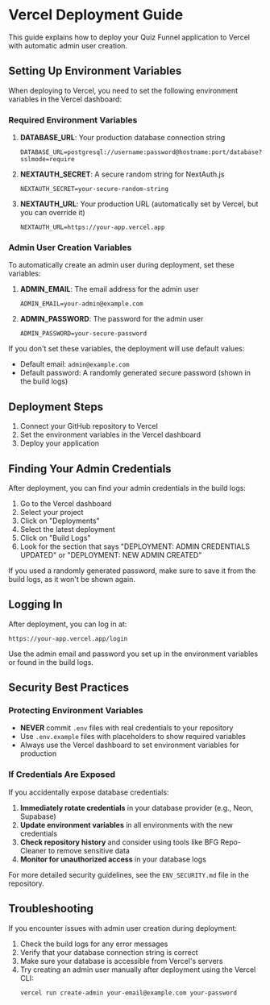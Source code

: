# Vercel Deployment Guide

This guide explains how to deploy your Quiz Funnel application to Vercel with automatic admin user creation.

## Setting Up Environment Variables

When deploying to Vercel, you need to set the following environment variables in the Vercel dashboard:

### Required Environment Variables

1. **DATABASE_URL**: Your production database connection string

   ```
   DATABASE_URL=postgresql://username:password@hostname:port/database?sslmode=require
   ```

2. **NEXTAUTH_SECRET**: A secure random string for NextAuth.js

   ```
   NEXTAUTH_SECRET=your-secure-random-string
   ```

3. **NEXTAUTH_URL**: Your production URL (automatically set by Vercel, but you can override it)
   ```
   NEXTAUTH_URL=https://your-app.vercel.app
   ```

### Admin User Creation Variables

To automatically create an admin user during deployment, set these variables:

1. **ADMIN_EMAIL**: The email address for the admin user

   ```
   ADMIN_EMAIL=your-admin@example.com
   ```

2. **ADMIN_PASSWORD**: The password for the admin user
   ```
   ADMIN_PASSWORD=your-secure-password
   ```

If you don't set these variables, the deployment will use default values:

- Default email: `admin@example.com`
- Default password: A randomly generated secure password (shown in the build logs)

## Deployment Steps

1. Connect your GitHub repository to Vercel
2. Set the environment variables in the Vercel dashboard
3. Deploy your application

## Finding Your Admin Credentials

After deployment, you can find your admin credentials in the build logs:

1. Go to the Vercel dashboard
2. Select your project
3. Click on "Deployments"
4. Select the latest deployment
5. Click on "Build Logs"
6. Look for the section that says "DEPLOYMENT: ADMIN CREDENTIALS UPDATED" or "DEPLOYMENT: NEW ADMIN CREATED"

If you used a randomly generated password, make sure to save it from the build logs, as it won't be shown again.

## Logging In

After deployment, you can log in at:

```
https://your-app.vercel.app/login
```

Use the admin email and password you set up in the environment variables or found in the build logs.

## Security Best Practices

### Protecting Environment Variables

- **NEVER** commit `.env` files with real credentials to your repository
- Use `.env.example` files with placeholders to show required variables
- Always use the Vercel dashboard to set environment variables for production

### If Credentials Are Exposed

If you accidentally expose database credentials:

1. **Immediately rotate credentials** in your database provider (e.g., Neon, Supabase)
2. **Update environment variables** in all environments with the new credentials
3. **Check repository history** and consider using tools like BFG Repo-Cleaner to remove sensitive data
4. **Monitor for unauthorized access** in your database logs

For more detailed security guidelines, see the `ENV_SECURITY.md` file in the repository.

## Troubleshooting

If you encounter issues with admin user creation during deployment:

1. Check the build logs for any error messages
2. Verify that your database connection string is correct
3. Make sure your database is accessible from Vercel's servers
4. Try creating an admin user manually after deployment using the Vercel CLI:
   ```
   vercel run create-admin your-email@example.com your-password
   ```
